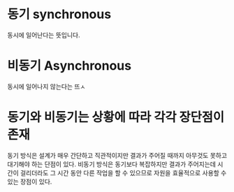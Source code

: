 # 동기 synchronous
동시에 일어난다는 뜻입니다.

# 비동기 Asynchronous
동시에 일어나지 않는다는 뜨ㅅ

# 동기와 비동기는 상황에 따라 각각 장단점이 존재 
동기 방식은 설계가 매우 간단하고 직관적이지만 결과가 주어질 때까지 아무것도 못하고 대기해야 하는 단점이 있다. 비동기 방식은 동기보다 복잡하지만 결과가 주어지는데 시간이 걸리더라도 그 시간 동안 다른 작업을 할 수 있으므로 자원을 효율적으로 사용할 수 있는 장점이 있다.